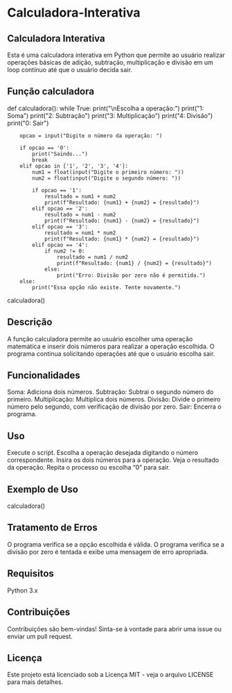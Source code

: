 # Calculadora-Interativa
## Calculadora Interativa
Esta é uma calculadora interativa em Python que permite ao usuário realizar operações básicas de adição, subtração, multiplicação e divisão em um loop contínuo até que o usuário decida sair.

## Função calculadora
def calculadora():
    while True:
        print("\nEscolha a operação:")
        print("1: Soma")
        print("2: Subtração")
        print("3: Multiplicação")
        print("4: Divisão")
        print("0: Sair")

        opcao = input("Digite o número da operação: ")

        if opcao == '0':
            print("Saindo...")
            break
        elif opcao in ['1', '2', '3', '4']:
            num1 = float(input("Digite o primeiro número: "))
            num2 = float(input("Digite o segundo número: "))

            if opcao == '1':
                resultado = num1 + num2
                print(f"Resultado: {num1} + {num2} = {resultado}")
            elif opcao == '2':
                resultado = num1 - num2
                print(f"Resultado: {num1} - {num2} = {resultado}")
            elif opcao == '3':
                resultado = num1 * num2
                print(f"Resultado: {num1} * {num2} = {resultado}")
            elif opcao == '4':
                if num2 != 0:
                    resultado = num1 / num2
                    print(f"Resultado: {num1} / {num2} = {resultado}")
                else:
                    print("Erro: Divisão por zero não é permitida.")
        else:
            print("Essa opção não existe. Tente novamente.")

calculadora()

## Descrição
A função calculadora permite ao usuário escolher uma operação matemática e inserir dois números para realizar a operação escolhida. O programa continua solicitando operações até que o usuário escolha sair.

## Funcionalidades
Soma: Adiciona dois números.
Subtração: Subtrai o segundo número do primeiro.
Multiplicação: Multiplica dois números.
Divisão: Divide o primeiro número pelo segundo, com verificação de divisão por zero.
Sair: Encerra o programa.

## Uso
Execute o script.
Escolha a operação desejada digitando o número correspondente.
Insira os dois números para a operação.
Veja o resultado da operação.
Repita o processo ou escolha “0” para sair.

## Exemplo de Uso
calculadora()

## Tratamento de Erros
O programa verifica se a opção escolhida é válida.
O programa verifica se a divisão por zero é tentada e exibe uma mensagem de erro apropriada.

 ## Requisitos
 Python 3.x

 ## Contribuições
 Contribuições são bem-vindas! Sinta-se à vontade para abrir uma issue ou enviar um pull request.

 ## Licença
 Este projeto está licenciado sob a Licença MIT - veja o arquivo LICENSE para mais detalhes.


